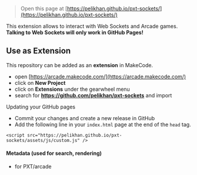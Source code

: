  
 > Open this page at [https://pelikhan.github.io/pxt-sockets/](https://pelikhan.github.io/pxt-sockets/)

This extension allows to interact with Web Sockets and Arcade games. **Talking to Web Sockets will only work in GitHub Pages!**

## Use as Extension

This repository can be added as an **extension** in MakeCode.

* open [https://arcade.makecode.com/](https://arcade.makecode.com/)
* click on **New Project**
* click on **Extensions** under the gearwheel menu
* search for **https://github.com/pelikhan/pxt-sockets** and import

Updating your GitHub pages

* Commit your changes and create a new release in GitHub
* Add the following line in your ``index.html`` page at the end of the ``head`` tag.

```
<script src="https://pelikhan.github.io/pxt-sockets/assets/js/custom.js" />
```

#### Metadata (used for search, rendering)

* for PXT/arcade
<script src="https://makecode.com/gh-pages-embed.js"></script><script>makeCodeRender("{{ site.makecode.home_url }}", "{{ site.github.owner_name }}/{{ site.github.repository_name }}");</script>
